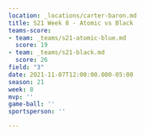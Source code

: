 ```yaml
---
location: _locations/carter-baron.md
title: S21 Week 8 - Atomic vs Black
teams-score:
- team: _teams/s21-atomic-blue.md
  score: 19
- team: _teams/s21-black.md
  score: 26
field: "3"
date: 2021-11-07T12:00:00.000-05:00
season: 21
week: 8
mvp: ''
game-ball: ''
sportsperson: ''

---
```

